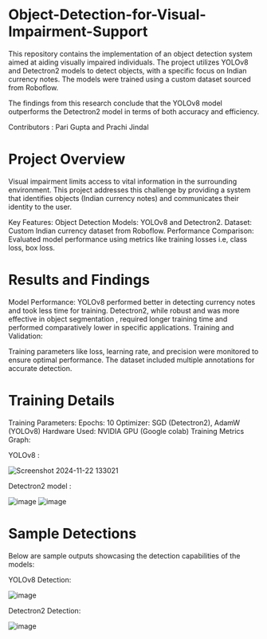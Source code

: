 # Object-Detection-for-Visual-Impairment-Support

This repository contains the implementation of an object detection system aimed at aiding visually impaired individuals. The project utilizes YOLOv8 and Detectron2 models to detect objects, with a specific focus on Indian currency notes. The models were trained using a custom dataset sourced from Roboflow.

The findings from this research conclude that the YOLOv8 model outperforms the Detectron2 model in terms of both accuracy and efficiency.

Contributors : Pari Gupta and Prachi Jindal

# Project Overview
Visual impairment limits access to vital information in the surrounding environment. This project addresses this challenge by providing a system that identifies objects (Indian currency notes) and communicates their identity to the user.

Key Features:
Object Detection Models: YOLOv8 and Detectron2.
Dataset: Custom Indian currency dataset from Roboflow.
Performance Comparison: Evaluated model performance using metrics like training losses i.e, class loss, box loss.

# Results and Findings
Model Performance:
YOLOv8 performed better in detecting currency notes and took less time for training.
Detectron2, while robust and was more effective in object segmentation , required longer training time and performed comparatively lower in specific applications.
Training and Validation:

Training parameters like loss, learning rate, and precision were monitored to ensure optimal performance.
The dataset included multiple annotations for accurate detection.

# Training Details
Training Parameters:
Epochs: 10
Optimizer: SGD (Detectron2), AdamW (YOLOv8)
Hardware Used: NVIDIA GPU (Google colab)
Training Metrics Graph: 

YOLOv8 :  

![Screenshot 2024-11-22 133021](https://github.com/user-attachments/assets/dcbf770b-77f9-4341-98cf-46211094f8b0)


Detectron2 model : 

![image](https://github.com/user-attachments/assets/2a768ef5-8408-4b92-b96b-f9465702c053)
![image](https://github.com/user-attachments/assets/cf174540-7a63-4d93-a457-b299f673fb0e)


# Sample Detections

Below are sample outputs showcasing the detection capabilities of the models:

YOLOv8 Detection:

![image](https://github.com/user-attachments/assets/d6dd31c6-f874-4188-a267-d3cdef66e08a)

Detectron2 Detection:

![image](https://github.com/user-attachments/assets/3ea12f3a-ff98-426b-820d-cb3890c25554)
